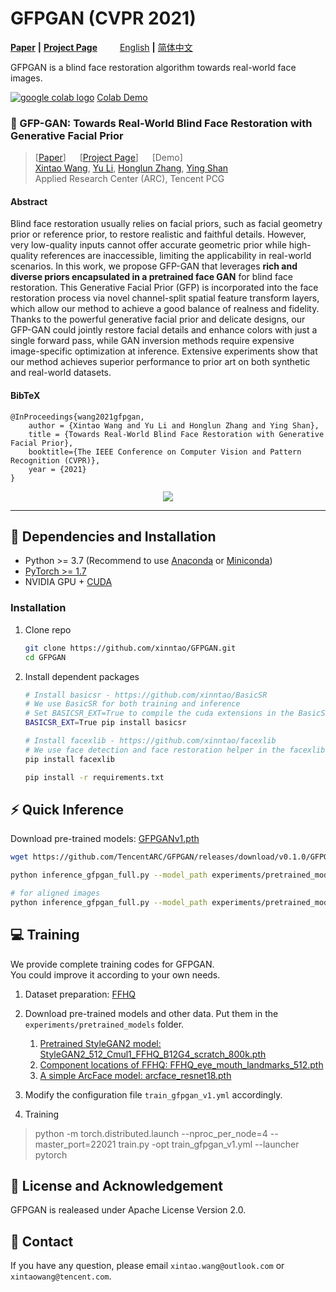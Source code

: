 # GFPGAN (CVPR 2021)

[**Paper**](https://arxiv.org/abs/2101.04061) **|** [**Project Page**](https://xinntao.github.io/projects/gfpgan) &emsp;&emsp; [English](README.md) **|** [简体中文](README_CN.md)

GFPGAN is a blind face restoration algorithm towards real-world face images.

<a href="https://colab.research.google.com/drive/1sVsoBd9AjckIXThgtZhGrHRfFI6UUYOo"><img src="https://colab.research.google.com/assets/colab-badge.svg" alt="google colab logo"></a>
[Colab Demo](https://colab.research.google.com/drive/1sVsoBd9AjckIXThgtZhGrHRfFI6UUYOo)

### :book: GFP-GAN: Towards Real-World Blind Face Restoration with Generative Facial Prior
> [[Paper](https://arxiv.org/abs/2101.04061)] &emsp; [[Project Page](https://xinntao.github.io/projects/gfpgan)] &emsp; [Demo] <br>
> [Xintao Wang](https://xinntao.github.io/), [Yu Li](https://yu-li.github.io/), [Honglun Zhang](https://scholar.google.com/citations?hl=en&user=KjQLROoAAAAJ), [Ying Shan](https://scholar.google.com/citations?user=4oXBp9UAAAAJ&hl=en) <br>
> Applied Research Center (ARC), Tencent PCG

#### Abstract

Blind face restoration usually relies on facial priors, such as facial geometry prior or reference prior, to restore realistic and faithful details. However, very low-quality inputs cannot offer accurate geometric prior while high-quality references are inaccessible, limiting the applicability in real-world scenarios. In this work, we propose GFP-GAN that leverages **rich and diverse priors encapsulated in a pretrained face GAN** for blind face restoration. This Generative Facial Prior (GFP) is incorporated into the face restoration process via novel channel-split spatial feature transform layers, which allow our method to achieve a good balance of realness and fidelity. Thanks to the powerful generative facial prior and delicate designs, our GFP-GAN could jointly restore facial details and enhance colors with just a single forward pass, while GAN inversion methods require expensive image-specific optimization at inference. Extensive experiments show that our method achieves superior performance to prior art on both synthetic and real-world datasets.

#### BibTeX

    @InProceedings{wang2021gfpgan,
        author = {Xintao Wang and Yu Li and Honglun Zhang and Ying Shan},
        title = {Towards Real-World Blind Face Restoration with Generative Facial Prior},
        booktitle={The IEEE Conference on Computer Vision and Pattern Recognition (CVPR)},
        year = {2021}
    }

<p align="center">
  <img src="https://xinntao.github.io/projects/GFPGAN_src/gfpgan_teaser.jpg">
</p>

---

## :wrench: Dependencies and Installation

- Python >= 3.7 (Recommend to use [Anaconda](https://www.anaconda.com/download/#linux) or [Miniconda](https://docs.conda.io/en/latest/miniconda.html))
- [PyTorch >= 1.7](https://pytorch.org/)
- NVIDIA GPU + [CUDA](https://developer.nvidia.com/cuda-downloads)

### Installation

1. Clone repo

    ```bash
    git clone https://github.com/xinntao/GFPGAN.git
    cd GFPGAN
    ```

1. Install dependent packages

    ```bash
    # Install basicsr - https://github.com/xinntao/BasicSR
    # We use BasicSR for both training and inference
    # Set BASICSR_EXT=True to compile the cuda extensions in the BasicSR - It may take several minutes to compile, please be patient
    BASICSR_EXT=True pip install basicsr

    # Install facexlib - https://github.com/xinntao/facexlib
    # We use face detection and face restoration helper in the facexlib package
    pip install facexlib

    pip install -r requirements.txt
    ```

## :zap: Quick Inference

Download pre-trained models: [GFPGANv1.pth](https://github.com/TencentARC/GFPGAN/releases/download/v0.1.0/GFPGANv1.pth)

```bash
wget https://github.com/TencentARC/GFPGAN/releases/download/v0.1.0/GFPGANv1.pth -P experiments/pretrained_models
```

```bash
python inference_gfpgan_full.py --model_path experiments/pretrained_models/GFPGANv1.pth --test_path inputs/whole_imgs

# for aligned images
python inference_gfpgan_full.py --model_path experiments/pretrained_models/GFPGANv1.pth --test_path inputs/cropped_faces --aligned
```

## :computer: Training

We provide complete training codes for GFPGAN. <br>
You could improve it according to your own needs.

1. Dataset preparation: [FFHQ](https://github.com/NVlabs/ffhq-dataset)

1. Download pre-trained models and other data. Put them in the `experiments/pretrained_models` folder.
    1. [Pretrained StyleGAN2 model: StyleGAN2_512_Cmul1_FFHQ_B12G4_scratch_800k.pth](https://github.com/TencentARC/GFPGAN/releases/download/v0.1.0/StyleGAN2_512_Cmul1_FFHQ_B12G4_scratch_800k.pth)
    1. [Component locations of FFHQ: FFHQ_eye_mouth_landmarks_512.pth](https://github.com/TencentARC/GFPGAN/releases/download/v0.1.0/FFHQ_eye_mouth_landmarks_512.pth)
    1. [A simple ArcFace model: arcface_resnet18.pth](https://github.com/TencentARC/GFPGAN/releases/download/v0.1.0/arcface_resnet18.pth)

1. Modify the configuration file `train_gfpgan_v1.yml` accordingly.

1. Training

> python -m torch.distributed.launch --nproc_per_node=4 --master_port=22021 train.py -opt train_gfpgan_v1.yml --launcher pytorch

## :scroll: License and Acknowledgement

GFPGAN is realeased under Apache License Version 2.0.

## :e-mail: Contact

If you have any question, please email `xintao.wang@outlook.com` or `xintaowang@tencent.com`.
